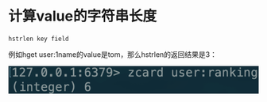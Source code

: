# 计算value的字符串长度

```text
hstrlen key field
```

例如hget user:1name的value是tom，那么hstrlen的返回结果是3：

![](../../.gitbook/assets/image%20%2880%29.png)

